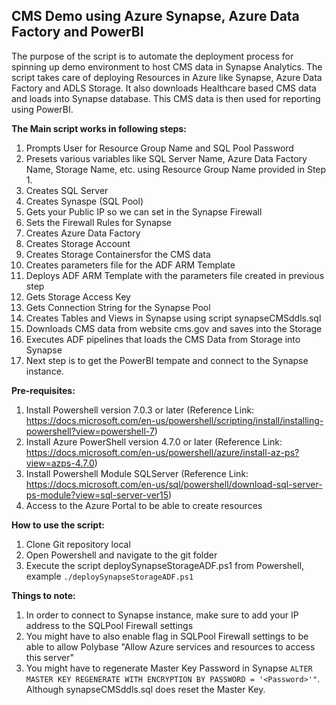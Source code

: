 ## CMS Demo using Azure Synapse, Azure Data Factory and PowerBI

The purpose of the script is to automate the deployment process for spinning up demo environment to host CMS data in Synapse Analytics. The script takes care of deploying Resources in Azure like Synapse, Azure Data Factory and ADLS Storage.  It also downloads Healthcare based CMS data and loads into Synapse database.  This CMS data is then used for reporting using PowerBI.

**The Main script works in following steps:**
1. Prompts User for Resource Group Name and SQL Pool Password
2. Presets various variables like SQL Server Name, Azure Data Factory Name, Storage Name, etc. using Resource Group Name provided in Step 1.
3. Creates SQL Server
4. Creates Synaspe (SQL Pool)
5. Gets your Public IP so we can set in the Synapse Firewall
6. Sets the Firewall Rules for Synapse
7. Creates Azure Data Factory
8. Creates Storage Account
9. Creates Storage Containersfor the CMS data
10. Creates parameters file for the ADF ARM Template
11. Deploys ADF ARM Template with the parameters file created in previous step
12. Gets Storage Access Key
13. Gets Connection String for the Synapse Pool
14. Creates Tables and Views in Synapse using script synapseCMSddls.sql
15. Downloads CMS data from website cms.gov and saves into the Storage
16. Executes ADF pipelines that loads the CMS Data from Storage into Synapse
17. Next step is to get the PowerBI tempate and connect to the Synapse instance.

**Pre-requisites:**
1. Install Powershell version 7.0.3 or later (Reference Link: https://docs.microsoft.com/en-us/powershell/scripting/install/installing-powershell?view=powershell-7)
2. Install Azure PowerShell version 4.7.0 or later (Reference Link: https://docs.microsoft.com/en-us/powershell/azure/install-az-ps?view=azps-4.7.0)
3. Install Powershell Module SQLServer (Reference Link: https://docs.microsoft.com/en-us/sql/powershell/download-sql-server-ps-module?view=sql-server-ver15)
4. Access to the Azure Portal to be able to create resources

**How to use the script:**
1. Clone Git repository local
2. Open Powershell and navigate to the git folder
3. Execute the script deploySynapseStorageADF.ps1 from Powershell, example `./deploySynapseStorageADF.ps1`

**Things to note:**
1. In order to connect to Synapse instance, make sure to add your IP address to the SQLPool Firewall settings
2. You might have to also enable flag in SQLPool Firewall settings to be able to allow Polybase "Allow Azure services and resources to access this server"
3. You might have to regenerate Master Key Password in Synapse `ALTER MASTER KEY REGENERATE WITH ENCRYPTION BY PASSWORD = '<Password>'"`.  Although synapseCMSddls.sql does reset the Master Key.


